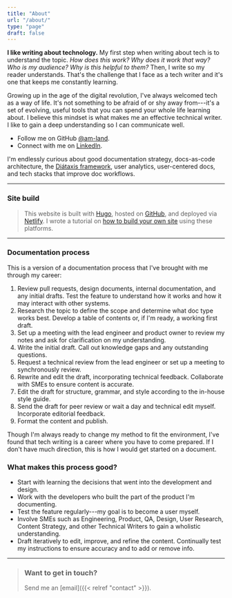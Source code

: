 ```yaml
---
title: "About"
url: "/about/"
type: "page"
draft: false
---
```

**I like writing about technology.** My first step when writing about tech is to understand the topic. *How does this work? Why does it work that way? Who is my audience? Why is this helpful to them?* Then, I write so my reader understands. That's the challenge that I face as a tech writer and it's one that keeps me constantly learning.

Growing up in the age of the digital revolution, I've always welcomed tech as a way of life. It's not something to be afraid of or shy away from---it's a set of evolving, useful tools that you can spend your whole life learning about. I believe this mindset is what makes me an effective technical writer. I like to gain a deep understanding so I can communicate well.

- Follow me on GitHub [@am-land](https://github.com/am-land).
- Connect with me on [LinkedIn](https://www.linkedin.com/in/abby-moreland/).

I'm endlessly curious about good documentation strategy, docs-as-code architecture, the [Diátaxis framework](https://diataxis.fr/), user analytics, user-centered docs, and tech stacks that improve doc workflows.

-----------------------------------------------------
### Site build
> This website is built with [Hugo](https://gohugo.io/), hosted on [GitHub](https://github.com/am-land/portfolio), and deployed via [Netlify](https://www.netlify.com/). I wrote a tutorial on [how to build your own site](/blog/how-i-created-my-hugo-site/) using these platforms. 

-----------------------------------------------------

### Documentation process
This is a version of a documentation process that I've brought with me through my career:

1. Review pull requests, design documents, internal documentation, and any initial drafts. Test the feature to understand how it works and how it may interact with other systems.
2. Research the topic to define the scope and determine what doc type works best. Develop a table of contents or, if I'm ready, a working first draft.
3. Set up a meeting with the lead engineer and product owner to review my notes and ask for clarification on my understanding.
4. Write the initial draft. Call out knowledge gaps and any outstanding questions.
5. Request a technical review from the lead engineer or set up a meeting to synchronously review.
6. Rewrite and edit the draft, incorporating technical feedback. Collaborate with SMEs to ensure content is accurate.
7. Edit the draft for structure, grammar, and style according to the in-house style guide.
8. Send the draft for peer review or wait a day and technical edit myself. Incorporate editorial feedback.
9. Format the content and publish.

Though I'm always ready to change my method to fit the environment, I've found that tech writing is a career where you have to come prepared. If I don't have much direction, this is how I would get started on a document.

### What makes this process good?
- Start with learning the decisions that went into the development and design.
- Work with the developers who built the part of the product I'm documenting.
- Test the feature regularly---my goal is to become a user myself.
- Involve SMEs such as Engineering, Product, QA, Design, User Research, Content Strategy, and other Technical Writers to gain a wholistic understanding.
- Draft iteratively to edit, improve, and refine the content. Continually test my instructions to ensure accuracy and to add or remove info.

-----------------------------------------------------

> ### Want to get in touch?  
> Send me an [email]({{< relref "contact" >}}).

